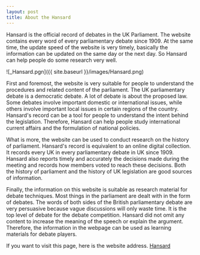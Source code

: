 ```yaml
---
layout: post
title: About the Hansard
---
```


Hansard is the official record of debates in the UK Parliament. The website contains every word of every parliamentary debate since 1909. At the same time, the update speed of the website is very timely, basically the information can be updated on the same day or the next day. So Hansard can help people do some research very well.

![_Hansard.pgn]({{ site.baseurl }}/images/Hansard.png)

First and foremost, the website is very suitable for people to understand the procedures and related content of the parliament. The UK parliamentary debate is a democratic debate. A lot of debate is about the proposed law. Some debates involve important domestic or international issues, while others involve important local issues in certain regions of the country. Hansard's record can be a tool for people to understand the intent behind the legislation. Therefore, Hansard can help people study international current affairs and the formulation of national policies.

What is more, the website can be used to conduct research on the history of parliament. Hansard's record is equivalent to an online digital collection. It records every UK in every parliamentary debate in UK since 1909. Hansard also reports timely and accurately the decisions made during the meeting and records how members voted to reach these decisions. Both the history of parliament and the history of UK legislation are good sources of information.

Finally, the information on this website is suitable as research material for debate techniques. Most things in the parliament are dealt with in the form of debates. The words of both sides of the British parliamentary debate are very persuasive because vague discussions will only waste time. It is the top level of debate for the debate competition. Hansard did not omit any content to increase the meaning of the speech or explain the argument. Therefore, the information in the webpage can be used as learning materials for debate players.

If you want to visit this page, here is the website address. [Hansard](https://hansard.parliament.uk/) 
